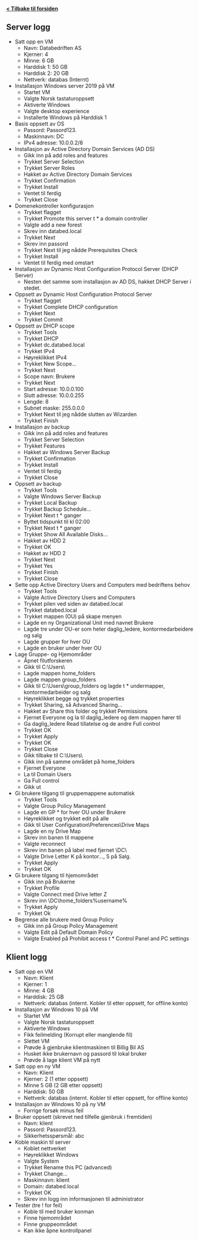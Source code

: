 [**< Tilbake til forsiden**](index.md)

## Server logg

* Satt opp en VM
  * Navn: Databedriften AS
  * Kjerner: 4
  * Minne: 6 GB
  * Harddisk 1: 50 GB
  * Harddisk 2: 20 GB
  * Nettverk: databas (Internt)
* Installasjon Windows server 2019 på VM
  * Startet VM
  * Valgte Norsk tastaturoppsett
  * Aktiverte Windows
  * Valgte desktop experience
  * Installerte Windows på Harddisk 1
* Basis oppsett av OS
  * Passord: Passord123.
  * Maskinnavn: DC
  * IPv4 adresse: 10.0.0.2/8
* Installasjon av Active Directory Domain Services (AD DS)
  * Gikk inn på add roles and features
  * Trykket Server Selection
  * Trykket Server Roles
  * Hakket av Active Directory Domain Services
  * Trykket Confirmation
  * Trykket Install
  * Ventet til ferdig
  * Trykket Close
* Domenekontroller konfigurasjon
  * Trykket flagget
  * Trykket Promote this server t  * a domain controller
  * Valgte add a new forest
  * Skrev inn databed.local
  * Trykket Next
  * Skrev inn passord
  * Trykket Next til jeg nådde Prerequisites Check
  * Trykket Install
  * Ventet til ferdig med omstart
* Installasjon av Dynamic Host Configuration Protocol Server (DHCP Server)
  * Nesten det samme som installasjon av AD DS, hakket DHCP Server i stedet.
* Oppsett av Dynamic Host Configuration Protocol Server
  * Trykket flagget
  * Trykket Complete DHCP configuration
  * Trykket Next
  * Trykket Commit
* Oppsett av DHCP scope
  * Trykket Tools
  * Trykket DHCP
  * Trykket dc.databed.local
  * Trykket IPv4
  * Høyreklikket IPv4
  * Trykket New Scope…
  * Trykket Next
  * Scope navn: Brukere
  * Trykket Next
  * Start adresse: 10.0.0.100
  * Slutt adresse: 10.0.0.255
  * Lengde: 8
  * Subnet maske: 255.0.0.0
  * Trykket Next til jeg nådde slutten av Wizarden
  * Trykket Finish
* Installasjon av backup
  * Gikk inn på add roles and features
  * Trykket Server Selection
  * Trykket Features
  * Hakket av Windows Server Backup
  * Trykket Confirmation
  * Trykket Install
  * Ventet til ferdig
  * Trykket Close
* Oppsett av backup
  * Trykket Tools
  * Valgte Windows Server Backup
  * Trykket Local Backup
  * Trykket Backup Schedule…
  * Trykket Next t  * ganger
  * Byttet tidspunkt til kl 02:00
  * Trykket Next t  * ganger
  * Trykket Show All Available Disks…
  * Hakket av HDD 2
  * Trykket OK
  * Hakket av HDD 2
  * Trykket Next
  * Trykket Yes
  * Trykket Finish
  * Trykket Close
* Sette opp Active Directory Users and Computers med bedriftens behov
  * Trykket Tools
  * Valgte Active Directory Users and Computers
  * Trykket pilen ved siden av databed.local
  * Trykket databed.local
  * Trykket mappen (OU) på skape menyen
  * Lagde en ny Organizational Unit med navnet Brukere
  * Lagde tre under OU-er som heter daglig_ledere, kontormedarbeidere og salg
  * Lagde grupper for hver OU
  * Lagde en bruker under hver OU
* Lage Gruppe- og Hjemområder
  * Åpnet filutforskeren
  * Gikk til C:\Users\
  * Lagde mappen home_folders
  * Lagde mappen group_folders
  * Gikk til C:\Users\group_folders og lagde t  * undermapper, kontormedarbeider og salg
  * Høyreklikket begge og trykket properties
  * Trykket Sharing, så Advanced Sharing…
  * Hakket av Share this folder og trykket Permissions
  * Fjernet Everyone og la til daglig_ledere og dem mappen hører til
  * Ga daglig_ledere Read tillatelse og de andre Full control
  * Trykket OK
  * Trykket Apply
  * Trykket OK
  * Trykket Close
  * Gikk tilbake til C:\Users\
  * Gikk inn på samme området på home_folders
  * Fjernet Everyone
  * La til Domain Users
  * Ga Full control
  * Gikk ut
* Gi brukere tilgang til gruppemappene automatisk
  * Trykket Tools
  * Valgte Group Policy Management
  * Lagde en GP  * for hver OU under Brukere
  * Høyreklikket og trykket edit på alle
  * Gikk til User Configuration\Preferences\Drive Maps
  * Lagde en ny Drive Map
  * Skrev inn banen til mappene
  * Valgte reconnect
  * Skrev inn banen på label med fjernet \\DC\
  * Valgte Drive Letter K på kontor…, S på Salg.
  * Trykket Apply
  * Trykket OK
* Gi brukere tilgang til hjemområdet
  * Gikk inn på Brukerne
  * Trykket Profile
  * Valgte Connect med Drive letter Z
  * Skrev inn \\DC\home_folders\%username%
  * Trykket Apply
  * Trykket Ok
* Begrense alle brukere med Group Policy
  * Gikk inn på Group Policy Management
  * Valgte Edit på Default Domain Policy
  * Valgte Enabled på Prohibit access t  * Control Panel and PC settings

## Klient logg

* Satt opp en VM
  * Navn: Klient
  * Kjerner: 1
  * Minne: 4 GB
  * Harddisk: 25 GB
  * Nettverk: databas (internt. Kobler til etter oppsett, for offline konto)
* Installasjon av Windows 10 på VM
  * Startet VM
  * Valgte Norsk tastaturoppsett
  * Aktiverte Windows
  * Fikk feilmelding (Korrupt eller manglende fil)
  * Slettet VM
  * Prøvde å gjenbruke klientmaskinen til Billig Bil AS
  * Husket ikke brukernavn og passord til lokal bruker
  * Prøvde å lage klient VM på nytt
* Satt opp en ny VM
  * Navn: Klient
  * Kjerner: 2 (1 etter oppsett)
  * Minne 5 GB (2 GB etter oppsett)
  * Harddisk: 50 GB
  * Nettverk: databas (internt. Kobler til etter oppsett, for offline konto)
* Installasjon av Windows 10 på ny VM
  * Forrige forsøk minus feil
* Bruker oppsett (skrevet ned tilfelle gjenbruk i fremtiden)
  * Navn: klient
  * Passord: Passord123.
  * Sikkerhetsspørsmål: abc
* Koble maskin til server
  * Koblet nettverket
  * Høyreklikket Windows
  * Valgte System
  * Trykket Rename this PC (advanced)
  * Trykket Change…
  * Maskinnavn: klient
  * Domain: databed.local
  * Trykket OK
  * Skrev inn logg inn informasjonen til administrator
* Tester (tre ! for feil)
  * Koble til med bruker konman
  * Finne hjemområdet
  * Finne gruppeområdet
  * Kan ikke åpne kontrollpanel
